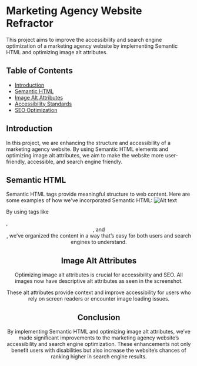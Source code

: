 # Marketing Agency Website Refractor

This project aims to improve the accessibility and search engine optimization of a marketing agency website by implementing Semantic HTML and optimizing image alt attributes.

## Table of Contents
- [Introduction](#introduction)
- [Semantic HTML](#semantic-html)
- [Image Alt Attributes](#image-alt-attributes)
- [Accessibility Standards](#accessibility-standards)
- [SEO Optimization](#seo-optimization)

## Introduction

In this project, we are enhancing the structure and accessibility of a marketing agency website. By using Semantic HTML elements and optimizing image alt attributes, we aim to make the website more user-friendly, accessible, and search engine friendly.

## Semantic HTML

Semantic HTML tags provide meaningful structure to web content. Here are some examples of how we've incorporated Semantic HTML:
![Alt text](<Screenshot 2023-10-03 at 23.39.56-2.png>)

By using tags like <footer>, <header>, and <nav>, we’ve organized the content in a way that’s easy for both users and search engines to understand.

## Image Alt Attributes

Optimizing image alt attributes is crucial for accessibility and SEO. All images now have descriptive alt attributes as seen in the screenshot.

These alt attributes provide context and improve accessibility for users who rely on screen readers or encounter image loading issues.

## Conclusion

By implementing Semantic HTML and optimizing image alt attributes, we’ve made significant improvements to the marketing agency website’s accessibility and search engine optimization. These enhancements not only benefit users with disabilities but also increase the website’s chances of ranking higher in search engine results.